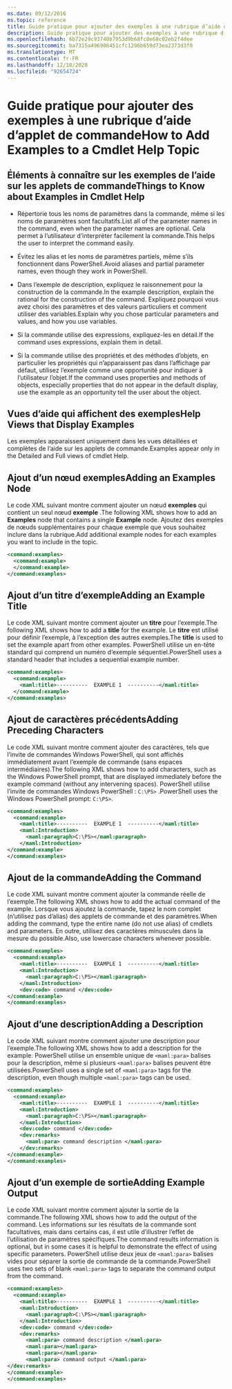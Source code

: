 ```yaml
---
ms.date: 09/12/2016
ms.topic: reference
title: Guide pratique pour ajouter des exemples à une rubrique d’aide d’applet de commande
description: Guide pratique pour ajouter des exemples à une rubrique d’aide d’applet de commande
ms.openlocfilehash: 6b72e29c93740b7953d9b68fc8e68c02eb2f4dee
ms.sourcegitcommit: ba7315a496986451cfc1296b659d73ea2373d3f0
ms.translationtype: MT
ms.contentlocale: fr-FR
ms.lasthandoff: 12/10/2020
ms.locfileid: "92654724"
---
```

# <a name="how-to-add-examples-to-a-cmdlet-help-topic"></a><span data-ttu-id="e951f-103">Guide pratique pour ajouter des exemples à une rubrique d’aide d’applet de commande</span><span class="sxs-lookup"><span data-stu-id="e951f-103">How to Add Examples to a Cmdlet Help Topic</span></span>

## <a name="things-to-know-about-examples-in-cmdlet-help"></a><span data-ttu-id="e951f-104">Éléments à connaître sur les exemples de l’aide sur les applets de commande</span><span class="sxs-lookup"><span data-stu-id="e951f-104">Things to Know about Examples in Cmdlet Help</span></span>

- <span data-ttu-id="e951f-105">Répertorie tous les noms de paramètres dans la commande, même si les noms de paramètres sont facultatifs.</span><span class="sxs-lookup"><span data-stu-id="e951f-105">List all of the parameter names in the command, even when the parameter names are optional.</span></span> <span data-ttu-id="e951f-106">Cela permet à l’utilisateur d’interpréter facilement la commande.</span><span class="sxs-lookup"><span data-stu-id="e951f-106">This helps the user to interpret the command easily.</span></span>

- <span data-ttu-id="e951f-107">Évitez les alias et les noms de paramètres partiels, même s’ils fonctionnent dans PowerShell.</span><span class="sxs-lookup"><span data-stu-id="e951f-107">Avoid aliases and partial parameter names, even though they work in PowerShell.</span></span>

- <span data-ttu-id="e951f-108">Dans l’exemple de description, expliquez le raisonnement pour la construction de la commande.</span><span class="sxs-lookup"><span data-stu-id="e951f-108">In the example description, explain the rational for the construction of the command.</span></span> <span data-ttu-id="e951f-109">Expliquez pourquoi vous avez choisi des paramètres et des valeurs particuliers et comment utiliser des variables.</span><span class="sxs-lookup"><span data-stu-id="e951f-109">Explain why you chose particular parameters and values, and how you use variables.</span></span>

- <span data-ttu-id="e951f-110">Si la commande utilise des expressions, expliquez-les en détail.</span><span class="sxs-lookup"><span data-stu-id="e951f-110">If the command uses expressions, explain them in detail.</span></span>

- <span data-ttu-id="e951f-111">Si la commande utilise des propriétés et des méthodes d’objets, en particulier les propriétés qui n’apparaissent pas dans l’affichage par défaut, utilisez l’exemple comme une opportunité pour indiquer à l’utilisateur l’objet.</span><span class="sxs-lookup"><span data-stu-id="e951f-111">If the command uses properties and methods of objects, especially properties that do not appear in the default display, use the example as an opportunity tell the user about the object.</span></span>

## <a name="help-views-that-display-examples"></a><span data-ttu-id="e951f-112">Vues d’aide qui affichent des exemples</span><span class="sxs-lookup"><span data-stu-id="e951f-112">Help Views that Display Examples</span></span>

<span data-ttu-id="e951f-113">Les exemples apparaissent uniquement dans les vues détaillées et complètes de l’aide sur les applets de commande.</span><span class="sxs-lookup"><span data-stu-id="e951f-113">Examples appear only in the Detailed and Full views of cmdlet Help.</span></span>

## <a name="adding-an-examples-node"></a><span data-ttu-id="e951f-114">Ajout d’un nœud exemples</span><span class="sxs-lookup"><span data-stu-id="e951f-114">Adding an Examples Node</span></span>

<span data-ttu-id="e951f-115">Le code XML suivant montre comment ajouter un nœud **exemples** qui contient un seul nœud **exemple** .</span><span class="sxs-lookup"><span data-stu-id="e951f-115">The following XML shows how to add an **Examples** node that contains a single **Example** node.</span></span> <span data-ttu-id="e951f-116">Ajoutez des exemples de nœuds supplémentaires pour chaque exemple que vous souhaitez inclure dans la rubrique.</span><span class="sxs-lookup"><span data-stu-id="e951f-116">Add additional example nodes for each examples you want to include in the topic.</span></span>

```xml
<command:examples>
  <command:example>
  </command:example>
</command:examples>
```

## <a name="adding-an-example-title"></a><span data-ttu-id="e951f-117">Ajout d’un titre d’exemple</span><span class="sxs-lookup"><span data-stu-id="e951f-117">Adding an Example Title</span></span>

<span data-ttu-id="e951f-118">Le code XML suivant montre comment ajouter un **titre** pour l’exemple.</span><span class="sxs-lookup"><span data-stu-id="e951f-118">The following XML shows how to add a **title** for the example.</span></span> <span data-ttu-id="e951f-119">Le **titre** est utilisé pour définir l’exemple, à l’exception des autres exemples.</span><span class="sxs-lookup"><span data-stu-id="e951f-119">The **title** is used to set the example apart from other examples.</span></span> <span data-ttu-id="e951f-120">PowerShell utilise un en-tête standard qui comprend un numéro d’exemple séquentiel.</span><span class="sxs-lookup"><span data-stu-id="e951f-120">PowerShell uses a standard header that includes a sequential example number.</span></span>

```xml
<command:examples>
  <command:example>
    <maml:title>----------  EXAMPLE 1  ----------</maml:title>
  </command:example>
</command:examples>
```

## <a name="adding-preceding-characters"></a><span data-ttu-id="e951f-121">Ajout de caractères précédents</span><span class="sxs-lookup"><span data-stu-id="e951f-121">Adding Preceding Characters</span></span>

<span data-ttu-id="e951f-122">Le code XML suivant montre comment ajouter des caractères, tels que l’invite de commandes Windows PowerShell, qui sont affichés immédiatement avant l’exemple de commande (sans espaces intermédiaires).</span><span class="sxs-lookup"><span data-stu-id="e951f-122">The following XML shows how to add characters, such as the Windows PowerShell prompt, that are displayed immediately before the example command (without any intervening spaces).</span></span> <span data-ttu-id="e951f-123">PowerShell utilise l’invite de commandes Windows PowerShell : `C:\PS>` .</span><span class="sxs-lookup"><span data-stu-id="e951f-123">PowerShell uses the Windows PowerShell prompt: `C:\PS>`.</span></span>

```xml
<command:examples>
  <command:example>
    <maml:title>----------  EXAMPLE 1  ----------</maml:title>
    <maml:Introduction>
      <maml:paragraph>C:\PS></maml:paragraph>
    </maml:Introduction>
</command:example>
</command:examples>
```

## <a name="adding-the-command"></a><span data-ttu-id="e951f-124">Ajout de la commande</span><span class="sxs-lookup"><span data-stu-id="e951f-124">Adding the Command</span></span>

<span data-ttu-id="e951f-125">Le code XML suivant montre comment ajouter la commande réelle de l’exemple.</span><span class="sxs-lookup"><span data-stu-id="e951f-125">The following XML shows how to add the actual command of the example.</span></span> <span data-ttu-id="e951f-126">Lorsque vous ajoutez la commande, tapez le nom complet (n’utilisez pas d’alias) des applets de commande et des paramètres.</span><span class="sxs-lookup"><span data-stu-id="e951f-126">When adding the command, type the entire name (do not use alias) of cmdlets and parameters.</span></span> <span data-ttu-id="e951f-127">En outre, utilisez des caractères minuscules dans la mesure du possible.</span><span class="sxs-lookup"><span data-stu-id="e951f-127">Also, use lowercase characters whenever possible.</span></span>

```xml
<command:examples>
  <command:example>
    <maml:title>----------  EXAMPLE 1  ----------</maml:title>
    <maml:Introduction>
      <maml:paragraph>C:\PS></maml:paragraph>
    </maml:Introduction>
    <dev:code> command </dev:code>
</command:example>
</command:examples>
```

## <a name="adding-a-description"></a><span data-ttu-id="e951f-128">Ajout d’une description</span><span class="sxs-lookup"><span data-stu-id="e951f-128">Adding a Description</span></span>

<span data-ttu-id="e951f-129">Le code XML suivant montre comment ajouter une description pour l’exemple.</span><span class="sxs-lookup"><span data-stu-id="e951f-129">The following XML shows how to add a description for the example.</span></span> <span data-ttu-id="e951f-130">PowerShell utilise un ensemble unique de `<maml:para>` balises pour la description, même si plusieurs `<maml:para>` balises peuvent être utilisées.</span><span class="sxs-lookup"><span data-stu-id="e951f-130">PowerShell uses a single set of `<maml:para>` tags for the description, even though multiple `<maml:para>` tags can be used.</span></span>

```xml
<command:examples>
  <command:example>
    <maml:title>----------  EXAMPLE 1  ----------</maml:title>
    <maml:Introduction>
      <maml:paragraph>C:\PS></maml:paragraph>
    </maml:Introduction>
    <dev:code> command </dev:code>
    <dev:remarks>
      <maml:para> command description </maml:para>
    </dev:remarks>
</command:example>
</command:examples>
```

## <a name="adding-example-output"></a><span data-ttu-id="e951f-131">Ajout d’un exemple de sortie</span><span class="sxs-lookup"><span data-stu-id="e951f-131">Adding Example Output</span></span>

<span data-ttu-id="e951f-132">Le code XML suivant montre comment ajouter la sortie de la commande.</span><span class="sxs-lookup"><span data-stu-id="e951f-132">The following XML shows how to add the output of the command.</span></span> <span data-ttu-id="e951f-133">Les informations sur les résultats de la commande sont facultatives, mais dans certains cas, il est utile d’illustrer l’effet de l’utilisation de paramètres spécifiques.</span><span class="sxs-lookup"><span data-stu-id="e951f-133">The command results information is optional, but in some cases it is helpful to demonstrate the effect of using specific parameters.</span></span>
<span data-ttu-id="e951f-134">PowerShell utilise deux jeux de `<maml:para>` balises vides pour séparer la sortie de commande de la commande.</span><span class="sxs-lookup"><span data-stu-id="e951f-134">PowerShell uses two sets of blank `<maml:para>` tags to separate the command output from the command.</span></span>

```xml
<command:examples>
  <command:example>
    <maml:title>----------  EXAMPLE 1  ----------</maml:title>
    <maml:Introduction>
      <maml:paragraph>C:\PS></maml:paragraph>
    </maml:Introduction>
    <dev:code> command </dev:code>
    <dev:remarks>
      <maml:para> command description </maml:para>
      <maml:para></maml:para>
      <maml:para></maml:para>
      <maml:para> command output </maml:para>
</dev:remarks>
</command:example>
</command:examples>
```
